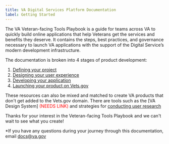 ```yaml
---
title: VA Digital Services Platform Documentation
label: Getting Started
---
```

The VA Veteran-facing Tools Playbook is a guide for teams across VA to quickly build online applications that help Veterans get the services and benefits they deserve. It contains the steps, best practices, and governance necessary to launch VA applications with the support of the Digital Service’s modern development infrastructure.

The documentation is broken into 4 stages of product development:
1. [Defining your project](../defining-the-project/project-introduction)
1. [Designing your user experience](../design-process/design-introduction)
1. [Developing your application](../development-process/getting-started)
1. [Launching your product on Vets.gov](../launch-prep/steps-to-launch)

These resources can also be mixed and matched to create VA products that don't get added to the Vets.gov domain. There are tools such as the [VA Design System] <span style="color:red">(NEEDS LINK)</span> and strategies for [conducting user research](../defining-the-project/validating-hypotheses-with-research)

Thanks for your interest in the Veteran-facing Tools Playbook and we can't wait to see what you create!

*If you have any questions during your journey through this documentation, email [docs@va.gov](mailto:docs@va.gov)
